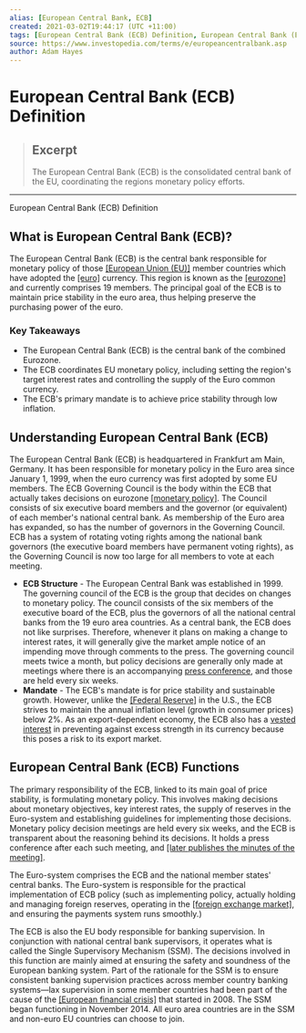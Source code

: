 ```yaml
---
alias: [European Central Bank, ECB]
created: 2021-03-02T19:44:17 (UTC +11:00)
tags: [European Central Bank (ECB) Definition, European Central Bank (ECB) Definition]
source: https://www.investopedia.com/terms/e/europeancentralbank.asp
author: Adam Hayes
---
```


# European Central Bank (ECB) Definition

> ## Excerpt
> The European Central Bank (ECB) is the consolidated central bank of the EU, coordinating the regions monetary policy efforts.

---

European Central Bank (ECB) Definition
## What is European Central Bank (ECB)?

The European Central Bank (ECB) is the central bank responsible for monetary policy of those [[European Union (EU)]](https://www.investopedia.com/terms/e/europeanunion.asp) member countries which have adopted the [[euro]](https://www.investopedia.com/terms/e/euro.asp) currency. This region is known as the [[eurozone]](https://www.investopedia.com/terms/e/eurozone.asp) and currently comprises 19 members. The principal goal of the ECB is to maintain price stability in the euro area, thus helping preserve the purchasing power of the euro.

### Key Takeaways

-   The European Central Bank (ECB) is the central bank of the combined Eurozone.
-   The ECB coordinates EU monetary policy, including setting the region's target interest rates and controlling the supply of the Euro common currency.
-   The ECB's primary mandate is to achieve price stability through low inflation.

## Understanding European Central Bank (ECB)

The European Central Bank (ECB) is headquartered in Frankfurt am Main, Germany. It has been responsible for monetary policy in the Euro area since January 1, 1999, when the euro currency was first adopted by some EU members. The ECB Governing Council is the body within the ECB that actually takes decisions on eurozone [[monetary policy]](https://www.investopedia.com/terms/m/monetarypolicy.asp). The Council consists of six executive board members and the governor (or equivalent) of each member's national central bank. As membership of the Euro area has expanded, so has the number of governors in the Governing Council. ECB has a system of rotating voting rights among the national bank governors (the executive board members have permanent voting rights), as the Governing Council is now too large for all members to vote at each meeting.

-   **ECB Structure** - The European Central Bank was established in 1999. The governing council of the ECB is the group that decides on changes to monetary policy. The council consists of the six members of the executive board of the ECB, plus the governors of all the national central banks from the 19 euro area countries. As a central bank, the ECB does not like surprises. Therefore, whenever it plans on making a change to interest rates, it will generally give the market ample notice of an impending move through comments to the press. The governing council meets twice a month, but policy decisions are generally only made at meetings where there is an accompanying [press conference](https://www.investopedia.com/terms/p/press-conference.asp), and those are held every six weeks.
-   **Mandate** - The ECB's mandate is for price stability and sustainable growth. However, unlike the [[Federal Reserve]](https://www.investopedia.com/terms/f/federalreservesystem.asp) in the U.S., the ECB strives to maintain the annual inflation level (growth in consumer prices) below 2%. As an export-dependent economy, the ECB also has a [vested interest](https://www.investopedia.com/terms/v/vestedinterest.asp) in preventing against excess strength in its currency because this poses a risk to its export market.

## European Central Bank (ECB) Functions

The primary responsibility of the ECB, linked to its main goal of price stability, is formulating monetary policy. This involves making decisions about monetary objectives, key interest rates, the supply of reserves in the Euro-system and establishing guidelines for implementing those decisions. Monetary policy decision meetings are held every six weeks, and the ECB is transparent about the reasoning behind its decisions. It holds a press conference after each such meeting, and [[later publishes the minutes of the meeting]](https://www.investopedia.com/terms/e/ecbannouncement.asp).

The Euro-system comprises the ECB and the national member states' central banks. The Euro-system is responsible for the practical implementation of ECB policy (such as implementing policy, actually holding and managing foreign reserves, operating in the [[foreign exchange market]](https://www.investopedia.com/terms/forex/f/foreign-exchange-markets.asp), and ensuring the payments system runs smoothly.)

The ECB is also the EU body responsible for banking supervision. In conjunction with national central bank supervisors, it operates what is called the Single Supervisory Mechanism (SSM). The decisions involved in this function are mainly aimed at ensuring the safety and soundness of the European banking system. Part of the rationale for the SSM is to ensure consistent banking supervision practices across member country banking systems—lax supervision in some member countries had been part of the cause of the [[European financial crisis]](https://www.investopedia.com/terms/e/european-sovereign-debt-crisis.asp) that started in 2008. The SSM began functioning in November 2014. All euro area countries are in the SSM and non-euro EU countries can choose to join.
